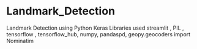 
# Landmark_Detection

Landmark Detection using Python Keras
Libraries used
streamlit ,
PIL ,
tensorflow ,
tensorflow_hub,
numpy,
pandaspd,
geopy.geocoders import Nominatim
